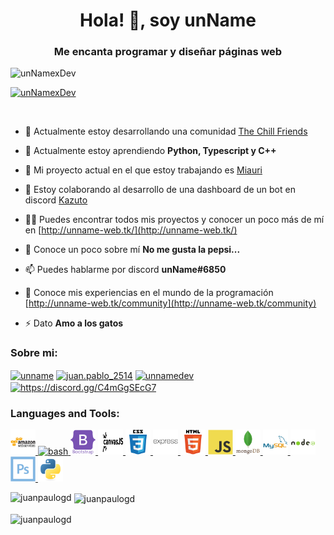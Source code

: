 <h1 align="center">Hola! 👋, soy unName</h1>
<h3 align="center">Me encanta programar y diseñar páginas web</h3>

<p align="left"> <img src="https://komarev.com/ghpvc/?username=unNamexDev&label=Profile%20views&color=0e75b6&style=flat" alt="unNamexDev" /> </p>

<p align="left"> <a href="https://github.com/ryo-ma/github-profile-trophy"><img src="https://github-profile-trophy.vercel.app/?username=unNamexDev" alt="unNamexDev" /></a> </p>

<p align="left"> <a href="https://twitter.com/" target="blank"><img src="https://img.shields.io/twitter/follow/?logo=twitter&style=for-the-badge" alt="" /></a> </p>

- 🔭 Actualmente estoy desarrollando una comunidad [The Chill Friends](https://discord.gg/JdGgAZjJyX)

- 🌱 Actualmente estoy aprendiendo **Python, Typescript y C++**

- 👯 Mi proyecto actual en el que estoy trabajando es [Miauri](https://miauri-bot.ga/)

- 🤝 Estoy colaborando al desarrollo de una dashboard de un bot en discord [Kazuto](https://kazuto-web.tk/support)

- 👨‍💻 Puedes encontrar todos mis proyectos y conocer un poco más de mí en [http://unname-web.tk/](http://unname-web.tk/)

- 💬 Conoce un poco sobre mí **No me gusta la pepsi...**

- 📫 Puedes hablarme por discord **unName#6850**

- 📄 Conoce mis experiencias en el mundo de la programación [http://unname-web.tk/community](http://unname-web.tk/community)

- ⚡ Dato **Amo a los gatos**

<h3 align="left">Sobre mi:</h3>
<p align="left">
<a href="https://dev.to/unname" target="blank"><img align="center" src="https://raw.githubusercontent.com/rahuldkjain/github-profile-readme-generator/master/src/images/icons/Social/devto.svg" alt="unname" height="30" width="40" /></a>
<a href="https://instagram.com/juan.pablo_2514" target="blank"><img align="center" src="https://raw.githubusercontent.com/rahuldkjain/github-profile-readme-generator/master/src/images/icons/Social/instagram.svg" alt="juan.pablo_2514" height="30" width="40" /></a>
<a href="https://www.youtube.com/c/unnamedev" target="blank"><img align="center" src="https://raw.githubusercontent.com/rahuldkjain/github-profile-readme-generator/master/src/images/icons/Social/youtube.svg" alt="unnamedev" height="30" width="40" /></a>
<a href="https://discord.gg/C4mGgSEcG7" target="blank"><img align="center" src="https://raw.githubusercontent.com/rahuldkjain/github-profile-readme-generator/master/src/images/icons/Social/discord.svg" alt="https://discord.gg/C4mGgSEcG7" height="30" width="40" /></a>
</p>

<h3 align="left">Languages and Tools:</h3>
<p align="left"> <a href="https://aws.amazon.com" target="_blank" rel="noreferrer"> <img src="https://raw.githubusercontent.com/devicons/devicon/master/icons/amazonwebservices/amazonwebservices-original-wordmark.svg" alt="aws" width="40" height="40"/> </a> <a href="https://www.gnu.org/software/bash/" target="_blank" rel="noreferrer"> <img src="https://www.vectorlogo.zone/logos/gnu_bash/gnu_bash-icon.svg" alt="bash" width="40" height="40"/> </a> <a href="https://getbootstrap.com" target="_blank" rel="noreferrer"> <img src="https://raw.githubusercontent.com/devicons/devicon/master/icons/bootstrap/bootstrap-plain-wordmark.svg" alt="bootstrap" width="40" height="40"/> </a> <a href="https://canvasjs.com" target="_blank" rel="noreferrer"> <img src="https://raw.githubusercontent.com/Hardik0307/Hardik0307/master/assets/canvasjs-charts.svg" alt="canvasjs" width="40" height="40"/> </a> <a href="https://www.w3schools.com/css/" target="_blank" rel="noreferrer"> <img src="https://raw.githubusercontent.com/devicons/devicon/master/icons/css3/css3-original-wordmark.svg" alt="css3" width="40" height="40"/> </a> <a href="https://expressjs.com" target="_blank" rel="noreferrer"> <img src="https://raw.githubusercontent.com/devicons/devicon/master/icons/express/express-original-wordmark.svg" alt="express" width="40" height="40"/> </a> <a href="https://www.w3.org/html/" target="_blank" rel="noreferrer"> <img src="https://raw.githubusercontent.com/devicons/devicon/master/icons/html5/html5-original-wordmark.svg" alt="html5" width="40" height="40"/> </a> <a href="https://developer.mozilla.org/en-US/docs/Web/JavaScript" target="_blank" rel="noreferrer"> <img src="https://raw.githubusercontent.com/devicons/devicon/master/icons/javascript/javascript-original.svg" alt="javascript" width="40" height="40"/> </a> <a href="https://www.mongodb.com/" target="_blank" rel="noreferrer"> <img src="https://raw.githubusercontent.com/devicons/devicon/master/icons/mongodb/mongodb-original-wordmark.svg" alt="mongodb" width="40" height="40"/> </a> <a href="https://www.mysql.com/" target="_blank" rel="noreferrer"> <img src="https://raw.githubusercontent.com/devicons/devicon/master/icons/mysql/mysql-original-wordmark.svg" alt="mysql" width="40" height="40"/> </a> <a href="https://nodejs.org" target="_blank" rel="noreferrer"> <img src="https://raw.githubusercontent.com/devicons/devicon/master/icons/nodejs/nodejs-original-wordmark.svg" alt="nodejs" width="40" height="40"/> </a> <a href="https://www.photoshop.com/en" target="_blank" rel="noreferrer"> <img src="https://raw.githubusercontent.com/devicons/devicon/master/icons/photoshop/photoshop-line.svg" alt="photoshop" width="40" height="40"/> </a> <a href="https://www.python.org" target="_blank" rel="noreferrer"> <img src="https://raw.githubusercontent.com/devicons/devicon/master/icons/python/python-original.svg" alt="python" width="40" height="40"/> </a> </p>

<p><img align="left" src="https://github-readme-stats.vercel.app/api/top-langs?username=juanpaulogd&show_icons=true&locale=en&layout=compact" alt="juanpaulogd" /></p>

<p>&nbsp;<img align="center" src="https://github-readme-stats.vercel.app/api?username=juanpaulogd&show_icons=true&locale=en" alt="juanpaulogd" /></p>

<p><img align="center" src="https://github-readme-streak-stats.herokuapp.com/?user=juanpaulogd&" alt="juanpaulogd" /></p>
